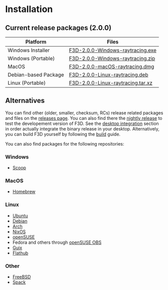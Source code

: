 # Installation

## Current release packages (2.0.0)

| Platform | Files |
| -------- | ----- |
| Windows Installer | [F3D-2.0.0-Windows-raytracing.exe](https://github.com/f3d-app/f3d/releases/download/v2.0.0/F3D-2.0.0-Windows-x86_64-raytracing.exe) |
| Windows (Portable) | [F3D-2.0.0-Windows-raytracing.zip](https://github.com/f3d-app/f3d/releases/download/v2.0.0/F3D-2.0.0-Windows-x86_64-raytracing.zip) |
| MacOS | [F3D-2.0.0-macOS-raytracing.dmg](https://github.com/f3d-app/f3d/releases/download/v2.0.0/F3D-2.0.0-macOS-x86_64-raytracing.dmg) |
| Debian-based Package | [F3D-2.0.0-Linux-raytracing.deb](https://github.com/f3d-app/f3d/releases/download/v2.0.0/F3D-2.0.0-Linux-x86_64-raytracing.deb) |
| Linux (Portable) | [F3D-2.0.0-Linux-raytracing.tar.xz](https://github.com/f3d-app/f3d/releases/download/v2.0.0/F3D-2.0.0-Linux-x86_64-raytracing.tar.xz) |

## Alternatives

You can find other (older, smaller, checksum, RCs) release related packages and files on the [releases page](https://github.com/f3d-app/f3d/releases).
You can also find there the [nightly release](https://github.com/f3d-app/f3d/releases/tag/nightly) to test the developement version of F3D.
See the [desktop integration](DESKTOP_INTEGRATION.md) section in order actually integrate the binary release in your desktop.
Alternatively, you can build F3D yourself by following the [build](../dev/BUILD.md) guide.

You can also find packages for the following repositories:

### Windows

- [Scoop](https://scoop.sh/#/apps?q=f3d&s=0&d=1&o=true)

### MacOS

- [Homebrew](https://formulae.brew.sh/formula/f3d)

### Linux

- [Ubuntu](https://packages.ubuntu.com/search?keywords=f3d&searchon=names&exact=1&suite=all&section=all)
- [Debian](https://packages.debian.org/search?keywords=f3d&searchon=names&exact=1&suite=all&section=all)
- [Arch](https://archlinux.org/packages/community/x86_64/f3d/)
- [NixOS](https://search.nixos.org/packages?query=f3d)
- [openSUSE](https://software.opensuse.org/package/f3d)
- Fedora and others through [openSUSE OBS](https://build.opensuse.org/package/show/home:AndnoVember:F3D/f3d)
- [Guix](https://packages.guix.gnu.org/packages/f3d/)
- [Flathub](https://flathub.org/apps/details/io.github.f3d_app.f3d)

### Other

- [FreeBSD](https://cgit.freebsd.org/ports/tree/graphics/f3d)
- [Spack](https://packages.spack.io/package.html?name=f3d)
